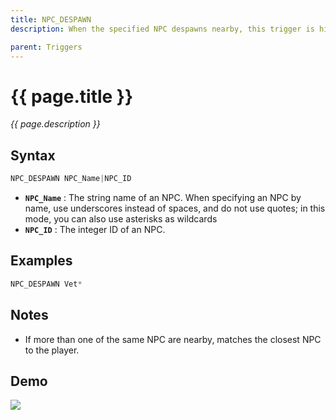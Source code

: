 ```yaml
---
title: NPC_DESPAWN
description: When the specified NPC despawns nearby, this trigger is hit.

parent: Triggers
---
```


# {{ page.title }}

_{{ page.description }}_

## Syntax
```java
NPC_DESPAWN NPC_Name|NPC_ID
```

- **`NPC_Name`** : The string name of an NPC. When specifying an NPC by name, use underscores instead of spaces, and do not use quotes; in this mode, you can also use asterisks as wildcards
- **`NPC_ID`** : The integer ID of an NPC.

## Examples

```java
NPC_DESPAWN Vet*
```

## Notes

- If more than one of the same NPC are nearby, matches the closest NPC to the player.

## Demo

![](https://1.imgur.com/K17U2BS.gif)
